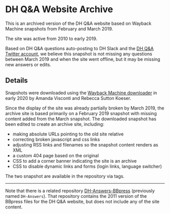 # DH Q&A Website Archive

This is an archived version of the DH Q&amp;A website based on Wayback Machine
snapshots from February and March 2019.

The site was active from 2010 to early 2019.

Based on DH Q&A questions auto-posting to DH Slack and the
[DH Q&A Twitter account](https://twitter.com/DHAnswers), we believe this snapshot
is not missing any questions between March 2019 and when the site went offline,
but it may be missing new answers or edits.

## Details

Snapshots were downloaded using the [Wayback Machine downloader](https://github.com/hartator/wayback-machine-downloader) in early 2020 by Amanda Visconti and Rebecca Sutton Koeser.

Since the display of the site was already partially broken by March 2019, the archive site is based primarily on a February 2019 snapshot with missing content added from the March
snapshot. The downloaded snapshot has been edited to create an archive site, including:
- making absolute URLs pointing to the old site relative
- correcting broken javascript and css links
- adjusting RSS links and filenames so the snapshot content renders as XML
- a custom 404 page based on the original
- CSS to add a corner banner indicating the site is an archive
- CSS to disable dynamic links and forms (login links, language switcher)

The two snapshot are available in the repository via tags.

---

Note that there is a related repository [DH-Answers-BBpress](https://github.com/achorg/DH-Answers-BBpress) (previously named `DH-Answers`). That repository contains the 2011 version of the BBpress files for the DH Q&A website, but does not include any of the site content.